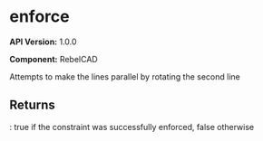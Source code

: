 # enforce

**API Version:** 1.0.0

**Component:** RebelCAD

Attempts to make the lines parallel by rotating the second line

## Returns

: true if the constraint was successfully enforced, false otherwise

